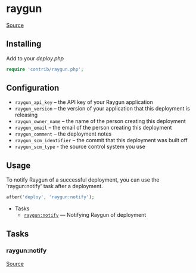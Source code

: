 <!-- DO NOT EDIT THIS FILE! -->
<!-- Instead edit contrib/raygun.php -->
<!-- Then run bin/docgen -->

# raygun

[Source](/contrib/raygun.php)


## Installing

Add to your _deploy.php_

```php
require 'contrib/raygun.php';
```

## Configuration

- `raygun_api_key` – the API key of your Raygun application
- `raygun_version` – the version of your application that this deployment is releasing
- `raygun_owner_name` – the name of the person creating this deployment
- `raygun_email` – the email of the person creating this deployment
- `raygun_comment` – the deployment notes
- `raygun_scm_identifier` – the commit that this deployment was built off
- `raygun_scm_type` - the source control system you use

## Usage

To notify Raygun of a successful deployment, you can use the 'raygun:notify' task after a deployment.

```php
after('deploy', 'raygun:notify');
```


* Tasks
  * [`raygun:notify`](#raygunnotify) — Notifying Raygun of deployment


## Tasks
### raygun:notify
[Source](https://github.com/deployphp/deployer/search?q=raygun%3Anotify+in%3Afile+language%3Aphp+path%3Acontrib+filename%3Araygun.php)



